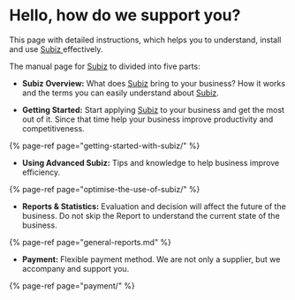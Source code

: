 # Hello, how do we support you?

This page with detailed instructions, which helps you to understand, install and use [Subiz ](https://subiz.com/en%20)effectively.

The manual page for [Subiz](https://subiz.com/en) to divided into five parts:

* **Subiz Overview:** What does [Subiz](https://subiz.com/en) bring to your business? How it works and the terms you can easily understand about [Subiz](https://subiz.com/en).

* **Getting Started:** Start applying [Subiz](https://subiz.com/en) to your business and get the most out of it. Since that time help your business improve productivity and competitiveness.

{% page-ref page="getting-started-with-subiz/" %}

* **Using Advanced Subiz:** Tips and knowledge to help business improve efficiency.

{% page-ref page="optimise-the-use-of-subiz/" %}

* **Reports & Statistics:** Evaluation and decision will affect the future of the business. Do not skip the Report to understand the current state of the business.

{% page-ref page="general-reports.md" %}

* **Payment:** Flexible payment method. We are not only a supplier, but we accompany and support you.

{% page-ref page="payment/" %}



